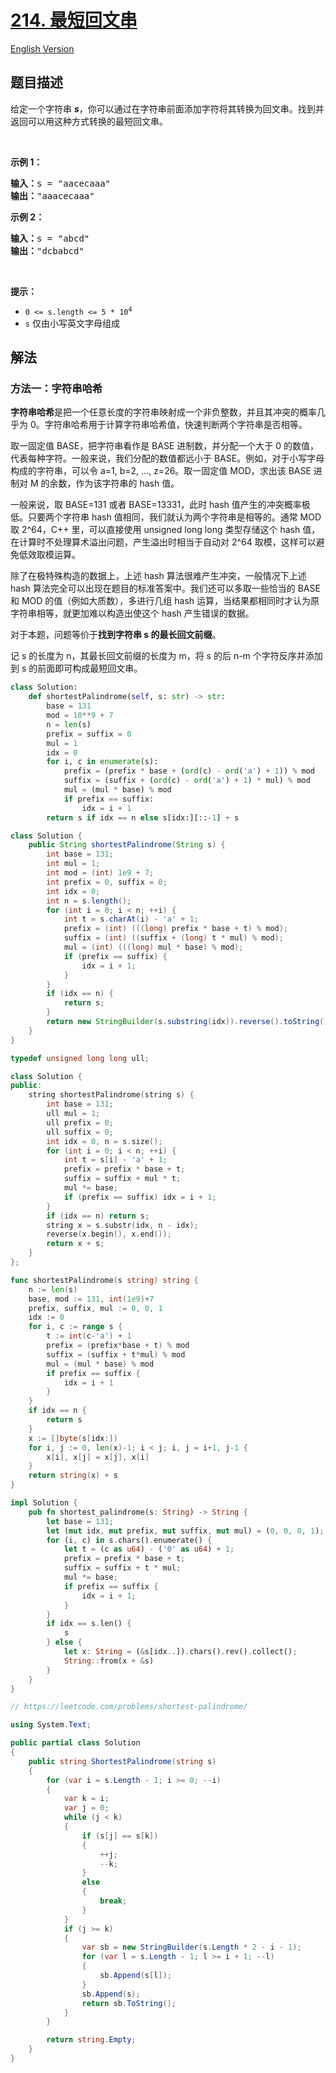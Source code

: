 # [214. 最短回文串](https://leetcode.cn/problems/shortest-palindrome)

[English Version](/solution/0200-0299/0214.Shortest%20Palindrome/README_EN.md)

<!-- tags:字符串,字符串匹配,哈希函数,滚动哈希 -->

## 题目描述

<!-- 这里写题目描述 -->

<p>给定一个字符串 <em><strong>s</strong></em>，你可以通过在字符串前面添加字符将其转换为回文串。找到并返回可以用这种方式转换的最短回文串。</p>

<p> </p>

<p><strong>示例 1：</strong></p>

<pre>
<strong>输入：</strong>s = "aacecaaa"
<strong>输出：</strong>"aaacecaaa"
</pre>

<p><strong>示例 2：</strong></p>

<pre>
<strong>输入：</strong>s = "abcd"
<strong>输出：</strong>"dcbabcd"
</pre>

<p> </p>

<p><strong>提示：</strong></p>

<ul>
	<li><code>0 <= s.length <= 5 * 10<sup>4</sup></code></li>
	<li><code>s</code> 仅由小写英文字母组成</li>
</ul>

## 解法

### 方法一：字符串哈希

**字符串哈希**是把一个任意长度的字符串映射成一个非负整数，并且其冲突的概率几乎为 0。字符串哈希用于计算字符串哈希值，快速判断两个字符串是否相等。

取一固定值 BASE，把字符串看作是 BASE 进制数，并分配一个大于 0 的数值，代表每种字符。一般来说，我们分配的数值都远小于 BASE。例如，对于小写字母构成的字符串，可以令 a=1, b=2, ..., z=26。取一固定值 MOD，求出该 BASE 进制对 M 的余数，作为该字符串的 hash 值。

一般来说，取 BASE=131 或者 BASE=13331，此时 hash 值产生的冲突概率极低。只要两个字符串 hash 值相同，我们就认为两个字符串是相等的。通常 MOD 取 2^64，C++ 里，可以直接使用 unsigned long long 类型存储这个 hash 值，在计算时不处理算术溢出问题，产生溢出时相当于自动对 2^64 取模，这样可以避免低效取模运算。

除了在极特殊构造的数据上，上述 hash 算法很难产生冲突，一般情况下上述 hash 算法完全可以出现在题目的标准答案中。我们还可以多取一些恰当的 BASE 和 MOD 的值（例如大质数），多进行几组 hash 运算，当结果都相同时才认为原字符串相等，就更加难以构造出使这个 hash 产生错误的数据。

对于本题，问题等价于**找到字符串 s 的最长回文前缀**。

记 s 的长度为 n，其最长回文前缀的长度为 m，将 s 的后 n-m 个字符反序并添加到 s 的前面即可构成最短回文串。

<!-- tabs:start -->

```python
class Solution:
    def shortestPalindrome(self, s: str) -> str:
        base = 131
        mod = 10**9 + 7
        n = len(s)
        prefix = suffix = 0
        mul = 1
        idx = 0
        for i, c in enumerate(s):
            prefix = (prefix * base + (ord(c) - ord('a') + 1)) % mod
            suffix = (suffix + (ord(c) - ord('a') + 1) * mul) % mod
            mul = (mul * base) % mod
            if prefix == suffix:
                idx = i + 1
        return s if idx == n else s[idx:][::-1] + s
```

```java
class Solution {
    public String shortestPalindrome(String s) {
        int base = 131;
        int mul = 1;
        int mod = (int) 1e9 + 7;
        int prefix = 0, suffix = 0;
        int idx = 0;
        int n = s.length();
        for (int i = 0; i < n; ++i) {
            int t = s.charAt(i) - 'a' + 1;
            prefix = (int) (((long) prefix * base + t) % mod);
            suffix = (int) ((suffix + (long) t * mul) % mod);
            mul = (int) (((long) mul * base) % mod);
            if (prefix == suffix) {
                idx = i + 1;
            }
        }
        if (idx == n) {
            return s;
        }
        return new StringBuilder(s.substring(idx)).reverse().toString() + s;
    }
}
```

```cpp
typedef unsigned long long ull;

class Solution {
public:
    string shortestPalindrome(string s) {
        int base = 131;
        ull mul = 1;
        ull prefix = 0;
        ull suffix = 0;
        int idx = 0, n = s.size();
        for (int i = 0; i < n; ++i) {
            int t = s[i] - 'a' + 1;
            prefix = prefix * base + t;
            suffix = suffix + mul * t;
            mul *= base;
            if (prefix == suffix) idx = i + 1;
        }
        if (idx == n) return s;
        string x = s.substr(idx, n - idx);
        reverse(x.begin(), x.end());
        return x + s;
    }
};
```

```go
func shortestPalindrome(s string) string {
	n := len(s)
	base, mod := 131, int(1e9)+7
	prefix, suffix, mul := 0, 0, 1
	idx := 0
	for i, c := range s {
		t := int(c-'a') + 1
		prefix = (prefix*base + t) % mod
		suffix = (suffix + t*mul) % mod
		mul = (mul * base) % mod
		if prefix == suffix {
			idx = i + 1
		}
	}
	if idx == n {
		return s
	}
	x := []byte(s[idx:])
	for i, j := 0, len(x)-1; i < j; i, j = i+1, j-1 {
		x[i], x[j] = x[j], x[i]
	}
	return string(x) + s
}
```

```rust
impl Solution {
    pub fn shortest_palindrome(s: String) -> String {
        let base = 131;
        let (mut idx, mut prefix, mut suffix, mut mul) = (0, 0, 0, 1);
        for (i, c) in s.chars().enumerate() {
            let t = (c as u64) - ('0' as u64) + 1;
            prefix = prefix * base + t;
            suffix = suffix + t * mul;
            mul *= base;
            if prefix == suffix {
                idx = i + 1;
            }
        }
        if idx == s.len() {
            s
        } else {
            let x: String = (&s[idx..]).chars().rev().collect();
            String::from(x + &s)
        }
    }
}
```

```cs
﻿// https://leetcode.com/problems/shortest-palindrome/

using System.Text;

public partial class Solution
{
    public string ShortestPalindrome(string s)
    {
        for (var i = s.Length - 1; i >= 0; --i)
        {
            var k = i;
            var j = 0;
            while (j < k)
            {
                if (s[j] == s[k])
                {
                    ++j;
                    --k;
                }
                else
                {
                    break;
                }
            }
            if (j >= k)
            {
                var sb = new StringBuilder(s.Length * 2 - i - 1);
                for (var l = s.Length - 1; l >= i + 1; --l)
                {
                    sb.Append(s[l]);
                }
                sb.Append(s);
                return sb.ToString();
            }
        }

        return string.Empty;
    }
}
```

<!-- tabs:end -->

<!-- end -->
